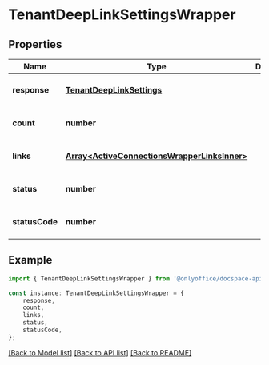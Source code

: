 # TenantDeepLinkSettingsWrapper


## Properties

Name | Type | Description | Notes
------------ | ------------- | ------------- | -------------
**response** | [**TenantDeepLinkSettings**](TenantDeepLinkSettings.md) |  | [optional] [default to undefined]
**count** | **number** |  | [optional] [default to undefined]
**links** | [**Array&lt;ActiveConnectionsWrapperLinksInner&gt;**](ActiveConnectionsWrapperLinksInner.md) |  | [optional] [default to undefined]
**status** | **number** |  | [optional] [default to undefined]
**statusCode** | **number** |  | [optional] [default to undefined]

## Example

```typescript
import { TenantDeepLinkSettingsWrapper } from '@onlyoffice/docspace-api-typescript';

const instance: TenantDeepLinkSettingsWrapper = {
    response,
    count,
    links,
    status,
    statusCode,
};
```

[[Back to Model list]](../README.md#documentation-for-models) [[Back to API list]](../README.md#documentation-for-api-endpoints) [[Back to README]](../README.md)
